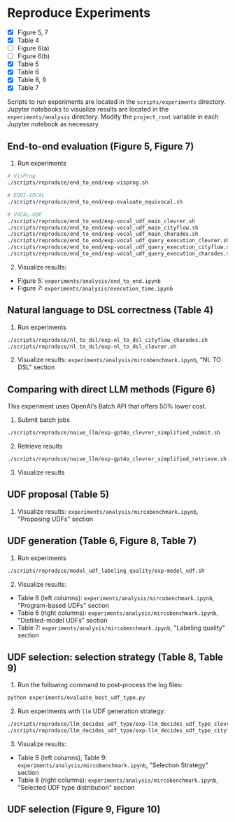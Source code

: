 # Reproduce Experiments

- [x] Figure 5, 7
- [x] Table 4
- [ ] Figure 6(a)
- [ ] Figure 6(b)
- [x] Table 5
- [x] Table 6
- [x] Table 8, 9
- [x] Table 7

Scripts to run experiments are located in the `scripts/experiments` directory. Jupyter notebooks to visualize results are located in the `experiments/analysis` directory. Modify the `project_root` variable in each Jupyter notebook as necessary.

## End-to-end evaluation (Figure 5, Figure 7)

1. Run experiments
```bash
# VisProg
./scripts/reproduce/end_to_end/exp-visprog.sh

# EQUI-VOCAL
./scripts/reproduce/end_to_end/exp-evaluate_equivocal.sh

# VOCAL-UDF
./scripts/reproduce/end_to_end/exp-vocal_udf_main_clevrer.sh
./scripts/reproduce/end_to_end/exp-vocal_udf_main_cityflow.sh
./scripts/reproduce/end_to_end/exp-vocal_udf_main_charades.sh
./scripts/reproduce/end_to_end/exp-vocal_udf_query_execution_clevrer.sh
./scripts/reproduce/end_to_end/exp-vocal_udf_query_execution_cityflow.sh
./scripts/reproduce/end_to_end/exp-vocal_udf_query_execution_charades.sh
```
2. Visualize results:
- Figure 5: `experiments/analysis/end_to_end.ipynb`
- Figure 7: `experiments/analysis/execution_time.ipynb`

## Natural language to DSL correctness (Table 4)
1. Run experiments
```bash
./scripts/reproduce/nl_to_dsl/exp-nl_to_dsl_cityflow_charades.sh
./scripts/reproduce/nl_to_dsl/exp-nl_to_dsl_clevrer.sh
```
2. Visualize results: `experiments/analysis/mircobenchmark.ipynb`, "NL TO DSL" section

## Comparing with direct LLM methods (Figure 6)
This experiment uses OpenAI’s Batch API that offers 50% lower cost.

1. Submit batch jobs
```bash
./scripts/reproduce/naive_llm/exp-gpt4o_clevrer_simplified_submit.sh
```

2. Retrieve results
```bash
./scripts/reproduce/naive_llm/exp-gpt4o_clevrer_simplified_retrieve.sh
```

3. Visualize results


## UDF proposal (Table 5)
1. Visualize results: `experiments/analysis/mircobenchmark.ipynb`, "Proposing UDFs" section

## UDF generation (Table 6, Figure 8, Table 7)
1. Run experiments
```bash
./scripts/reproduce/model_udf_labeling_quality/exp-model_udf.sh
```

2. Visualize results:
- Table 6 (left columns): `experiments/analysis/mircobenchmark.ipynb`, "Program-based UDFs" section
- Table 6 (right columns): `experiments/analysis/mircobenchmark.ipynb`, "Distilled-model UDFs" section
- Table 7: `experiments/analysis/mircobenchmark.ipynb`, "Labeling quality" section

## UDF selection: selection strategy (Table 8, Table 9)
1. Run the following command to post-process the log files:
```bash
python experiments/evaluate_best_udf_type.py
```

2. Run experiments with `llm` UDF generation strategy:
```bash
./scripts/reproduce/llm_decides_udf_type/exp-llm_decides_udf_type_clevrer.sh
./scripts/reproduce/llm_decides_udf_type/exp-llm_decides_udf_type_cityflow_charades.sh
```

3. Visualize results:
- Table 8 (left columns), Table 9: `experiments/analysis/mircobenchmark.ipynb`, "Selection Strategy" section
- Table 8 (right columns): `experiments/analysis/mircobenchmark.ipynb`, "Selected UDF type distribution" section


## UDF selection (Figure 9, Figure 10)